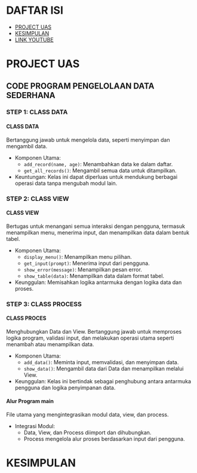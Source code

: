 # DAFTAR ISI

- [PROJECT UAS](#project-uas)
- [KESIMPULAN](#kesimpulan)
- [LINK YOUTUBE](#link-youtube)

# PROJECT UAS
## CODE PROGRAM PENGELOLAAN DATA SEDERHANA
### STEP 1: CLASS DATA
#### CLASS DATA
Bertanggung jawab untuk mengelola data, seperti menyimpan dan mengambil data.
* Komponen Utama:
  * ```add_record(name, age)```: Menambahkan data ke dalam daftar.
  * ```get_all_records()```: Mengambil semua data untuk ditampilkan.
* Keuntungan: Kelas ini dapat diperluas untuk mendukung berbagai operasi data tanpa mengubah modul lain.



### STEP 2: CLASS VIEW
#### CLASS VIEW
Bertugas untuk menangani semua interaksi dengan pengguna, termasuk menampilkan menu, menerima input, dan menampilkan data dalam bentuk tabel.

* Komponen Utama:
  * ```display_menu()```: Menampilkan menu pilihan.
  * ```get_input(prompt)```: Menerima input dari pengguna.
  * ```show_error(message)```: Menampilkan pesan error.
  * ```show_table(data)```: Menampilkan data dalam format tabel.
* Keunggulan: Memisahkan logika antarmuka dengan logika data dan proses.



### STEP 3: CLASS PROCESS
#### CLASS PROCES
Menghubungkan Data dan View. Bertanggung jawab untuk memproses logika program, validasi input, dan melakukan operasi utama seperti menambah atau menampilkan data.

* Komponen Utama:
  * ```add_data()```: Meminta input, memvalidasi, dan menyimpan data.
  * ```show_data()```: Mengambil data dari Data dan menampilkan melalui View.
* Keunggulan: Kelas ini bertindak sebagai penghubung antara antarmuka pengguna dan logika penyimpanan data.



#### Alur Program main
File utama yang mengintegrasikan modul data, view, dan process.

* Integrasi Modul:
  * Data, View, dan Process diimport dan dihubungkan.
  * Process mengelola alur proses berdasarkan input dari pengguna.



# KESIMPULAN

